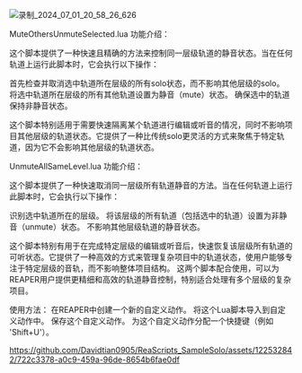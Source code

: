 ![录制_2024_07_01_20_58_26_626](https://github.com/Davidtian0905/ReaScripts_SampleSolo/assets/122532842/84b9717d-0763-422a-8a7d-9cac874d693b)

MuteOthersUnmuteSelected.lua 功能介绍：

这个脚本提供了一种快速且精确的方法来控制同一层级轨道的静音状态。当在任何轨道上运行此脚本时，它会执行以下操作：

首先检查并取消选中轨道所在层级的所有solo状态，而不影响其他层级的solo。
将选中轨道所在层级的所有其他轨道设置为静音（mute）状态。
确保选中的轨道保持非静音状态。

这个脚本特别适用于需要快速隔离某个轨道进行编辑或听音的情况，同时不影响项目其他层级的轨道状态。它提供了一种比传统solo更灵活的方式来聚焦于特定轨道，因为它不会影响其他层级的轨道状态。

UnmuteAllSameLevel.lua 功能介绍：

这个脚本提供了一种快速取消同一层级所有轨道静音的方法。当在任何轨道上运行此脚本时，它会执行以下操作：

识别选中轨道所在的层级。
将该层级的所有轨道（包括选中的轨道）设置为非静音（unmute）状态。
不影响其他层级轨道的静音状态。

这个脚本特别有用于在完成特定层级的编辑或听音后，快速恢复该层级所有轨道的可听状态。它提供了一种高效的方式来管理复杂项目中的轨道状态，使用户能够专注于特定层级的音轨，而不影响整体项目结构。
这两个脚本配合使用，可以为REAPER用户提供更精细和高效的轨道静音控制，特别适合处理有多个层级的复杂项目。

使用方法：
在REAPER中创建一个新的自定义动作。
将这个Lua脚本导入到自定义动作中。
保存这个自定义动作。
为这个自定义动作分配一个快捷键（例如 'Shift+U'）。

https://github.com/Davidtian0905/ReaScripts_SampleSolo/assets/122532842/722c3378-a0c9-459a-96de-8654b6fae0df

